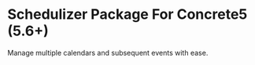 # Schedulizer Package For Concrete5 (5.6+) #

Manage multiple calendars and subsequent events with ease.
